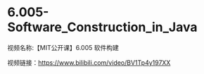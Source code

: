 # 6.005-Software_Construction_in_Java

视频名称:【MIT公开课】6.005 软件构建

视频链接：https://www.bilibili.com/video/BV1Tp4y197XX
